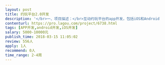 ```yaml
---                
layout: post       
title: 约玩平台2.0开发           
description: '</br>一、项目描述：</br>互动约玩平台的app开发，包括iOS和Android两端，我主要需要做出聊天室功能</br></br>二、主要功能点：</br>实时多人语音聊天，排麦连麦功能，送礼物功能，pc端主播管理</br></br>三、可参考产品：</br>YY，寻欢，Hello</br></br>四、人员要求：</br>1.有做过聊天室，约玩平台的相关开发经验。</br>2.良好的沟通能力和契约精神。</br>3.对产品有独到的见解</br>'     
contenturl: https://pro.lagou.com/project/6738.html      
tags: [APP开发,android开发,iOS开发]            
salary: 5000-10000元          
publish_time: 2018-03-15 11:05:02         
review: 556人                   
apply: 1人                   
recommend: 0人                   
time_range: 2-4周              
---                 
```

